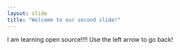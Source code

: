 ```yaml
---
layout: slide
title: "Welcome to our second slide!"
---
```

I am learning open source!!!!
Use the left arrow to go back!
